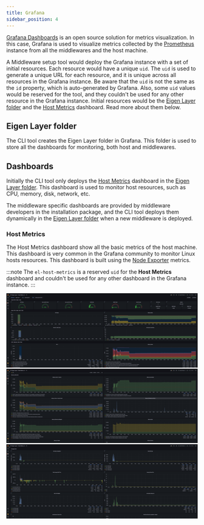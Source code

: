 ```yaml
---
title: Grafana
sidebar_position: 4
---
```


[Grafana Dashboards](https://grafana.com/) is an open source solution for metrics visualization. In this case, Grafana is used to visualize metrics collected by the [Prometheus](/docs/monitoring/prometheus) instance from all the middlewares and the host machine.

A Middleware setup tool would deploy the Grafana instance with a set of initial resources. Each resource would have a unique `uid`. The `uid` is used to generate a unique URL for each resource, and it is unique across all resources in the Grafana instance. Be aware that the `uid` is not the same as the `id` property, which is auto-generated by Grafana. Also, some `uid` values would be reserved for the tool, and they couldn't be used for any other resource in the Grafana instance. Initial resources would be the [Eigen Layer folder](#eigen-layer-folder) and the [Host Metrics](#host-metrics) dashboard. Read more about them below.

## Eigen Layer folder

The CLI tool creates the Eigen Layer folder in Grafana. This folder is used to store all the dashboards for monitoring, both host and middlewares.

## Dashboards

Initially the CLI tool only deploys the [Host Metrics](#host-metrics) dashboard in the [Eigen Layer folder](#eigen-layer-folder). This dashboard is used to monitor host resources, such as CPU, memory, disk, network, etc.

The middleware specific dashboards are provided by middleware developers in the installation package, and the CLI tool deploys them dynamically in the [Eigen Layer folder](#eigen-layer-folder) when a new middleware is deployed.

### Host Metrics

The Host Metrics dashboard show all the basic metrics of the host machine. This dashboard is very common in the Grafana community to monitor Linux hosts resources. This dashboard is built using the [Node Exporter](/docs/monitoring/node-exporter) metrics.

:::note
The `el-host-metrics` is a reserved `uid` for the **Host Metrics** dashboard and couldn't be used for any other dashboard in the Grafana instance.
:::

![](/img/grafana/el-host-metrics-1.png)
![](/img/grafana/el-host-metrics-2.png)
![](/img/grafana/el-host-metrics-3.png)
